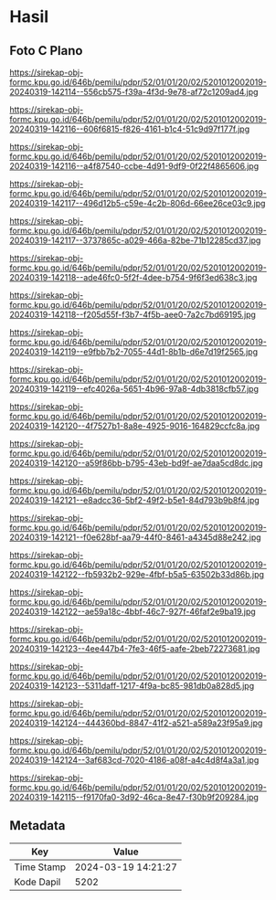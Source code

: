 # Hasil

## Foto C Plano

https://sirekap-obj-formc.kpu.go.id/646b/pemilu/pdpr/52/01/01/20/02/5201012002019-20240319-142114--556cb575-f39a-4f3d-9e78-af72c1209ad4.jpg

https://sirekap-obj-formc.kpu.go.id/646b/pemilu/pdpr/52/01/01/20/02/5201012002019-20240319-142116--606f6815-f826-4161-b1c4-51c9d97f177f.jpg

https://sirekap-obj-formc.kpu.go.id/646b/pemilu/pdpr/52/01/01/20/02/5201012002019-20240319-142116--a4f87540-ccbe-4d91-9df9-0f22f4865606.jpg

https://sirekap-obj-formc.kpu.go.id/646b/pemilu/pdpr/52/01/01/20/02/5201012002019-20240319-142117--496d12b5-c59e-4c2b-806d-66ee26ce03c9.jpg

https://sirekap-obj-formc.kpu.go.id/646b/pemilu/pdpr/52/01/01/20/02/5201012002019-20240319-142117--3737865c-a029-466a-82be-71b12285cd37.jpg

https://sirekap-obj-formc.kpu.go.id/646b/pemilu/pdpr/52/01/01/20/02/5201012002019-20240319-142118--ade46fc0-5f2f-4dee-b754-9f6f3ed638c3.jpg

https://sirekap-obj-formc.kpu.go.id/646b/pemilu/pdpr/52/01/01/20/02/5201012002019-20240319-142118--f205d55f-f3b7-4f5b-aee0-7a2c7bd69195.jpg

https://sirekap-obj-formc.kpu.go.id/646b/pemilu/pdpr/52/01/01/20/02/5201012002019-20240319-142119--e9fbb7b2-7055-44d1-8b1b-d6e7d19f2565.jpg

https://sirekap-obj-formc.kpu.go.id/646b/pemilu/pdpr/52/01/01/20/02/5201012002019-20240319-142119--efc4026a-5651-4b96-97a8-4db3818cfb57.jpg

https://sirekap-obj-formc.kpu.go.id/646b/pemilu/pdpr/52/01/01/20/02/5201012002019-20240319-142120--4f7527b1-8a8e-4925-9016-164829ccfc8a.jpg

https://sirekap-obj-formc.kpu.go.id/646b/pemilu/pdpr/52/01/01/20/02/5201012002019-20240319-142120--a59f86bb-b795-43eb-bd9f-ae7daa5cd8dc.jpg

https://sirekap-obj-formc.kpu.go.id/646b/pemilu/pdpr/52/01/01/20/02/5201012002019-20240319-142121--e8adcc36-5bf2-49f2-b5e1-84d793b9b8f4.jpg

https://sirekap-obj-formc.kpu.go.id/646b/pemilu/pdpr/52/01/01/20/02/5201012002019-20240319-142121--f0e628bf-aa79-44f0-8461-a4345d88e242.jpg

https://sirekap-obj-formc.kpu.go.id/646b/pemilu/pdpr/52/01/01/20/02/5201012002019-20240319-142122--fb5932b2-929e-4fbf-b5a5-63502b33d86b.jpg

https://sirekap-obj-formc.kpu.go.id/646b/pemilu/pdpr/52/01/01/20/02/5201012002019-20240319-142122--ae59a18c-4bbf-46c7-927f-46faf2e9ba19.jpg

https://sirekap-obj-formc.kpu.go.id/646b/pemilu/pdpr/52/01/01/20/02/5201012002019-20240319-142123--4ee447b4-7fe3-46f5-aafe-2beb72273681.jpg

https://sirekap-obj-formc.kpu.go.id/646b/pemilu/pdpr/52/01/01/20/02/5201012002019-20240319-142123--5311daff-1217-4f9a-bc85-981db0a828d5.jpg

https://sirekap-obj-formc.kpu.go.id/646b/pemilu/pdpr/52/01/01/20/02/5201012002019-20240319-142124--444360bd-8847-41f2-a521-a589a23f95a9.jpg

https://sirekap-obj-formc.kpu.go.id/646b/pemilu/pdpr/52/01/01/20/02/5201012002019-20240319-142124--3af683cd-7020-4186-a08f-a4c4d8f4a3a1.jpg

https://sirekap-obj-formc.kpu.go.id/646b/pemilu/pdpr/52/01/01/20/02/5201012002019-20240319-142115--f9170fa0-3d92-46ca-8e47-f30b9f209284.jpg


## Metadata

| Key        | Value               |
| ---------- | ------------------- |
| Time Stamp | 2024-03-19 14:21:27 |
| Kode Dapil | 5202                |



